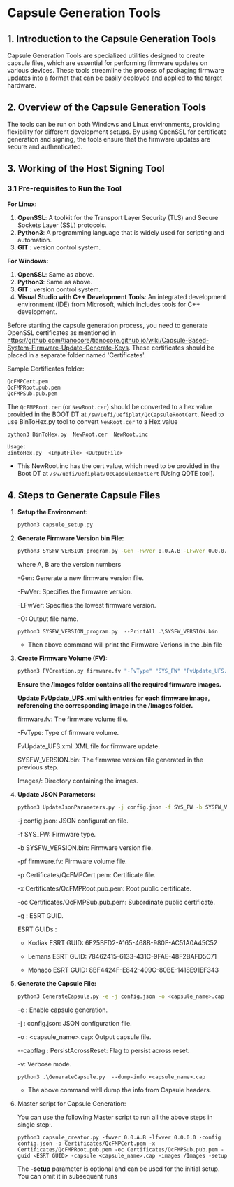 # Capsule Generation Tools

## 1. Introduction to the Capsule Generation Tools

Capsule Generation Tools are specialized utilities designed to create capsule files, which are essential for performing firmware updates on various devices. These tools streamline the process of packaging firmware updates into a format that can be easily deployed and applied to the target hardware.

## 2. Overview of the Capsule Generation Tools

The tools can be run on both Windows and Linux environments, providing flexibility for different development setups. By using OpenSSL for certificate generation and signing, the tools ensure that the firmware updates are secure and authenticated.

## 3. Working of the Host Signing Tool

### 3.1 Pre-requisites to Run the Tool

**For Linux:**
1. **OpenSSL**: A toolkit for the Transport Layer Security (TLS) and Secure Sockets Layer (SSL) protocols.
2. **Python3**: A programming language that is widely used for scripting and automation.
3. **GIT** : version control system.

**For Windows:**
1. **OpenSSL**: Same as above.
2. **Python3**: Same as above.
3. **GIT** : version control system.
4. **Visual Studio with C++ Development Tools**: An integrated development environment (IDE) from Microsoft, which includes tools for C++ development.

Before starting the capsule generation process, you need to generate OpenSSL certificates as mentioned in https://github.com/tianocore/tianocore.github.io/wiki/Capsule-Based-System-Firmware-Update-Generate-Keys. These certificates should be placed in a separate folder named 'Certificates'.

Sample Certificates folder:
```
QcFMPCert.pem
QcFMPRoot.pub.pem
QcFMPSub.pub.pem
```

The `QcFMPRoot.cer` (or `NewRoot.cer`) should be converted to a hex value provided in the BOOT DT at `/sw/uefi/uefiplat/QcCapsuleRootCert`.
Need to use BinToHex.py tool to convert `NewRoot.cer` to a Hex value

```
python3 BinToHex.py  NewRoot.cer  NewRoot.inc

Usage:
BintoHex.py  <InputFile> <OutputFile>
```
- This NewRoot.inc has the cert value, which need to be provided in the Boot DT at `/sw/uefi/uefiplat/QcCapsuleRootCert` [Using QDTE tool].


## 4. Steps to Generate Capsule Files

1. **Setup the Environment:**
   ```sh
   python3 capsule_setup.py
   ```

2. **Generate Firmware Version bin File:**
   ```sh
   python3 SYSFW_VERSION_program.py -Gen -FwVer 0.0.A.B -LFwVer 0.0.0.0 -O SYSFW_VERSION.bin
   ```


   where A, B are the version numbers<p>
   -Gen: Generate a new firmware version file.<p>
   -FwVer: Specifies the firmware version.<p>
   -LFwVer: Specifies the lowest firmware version.<p>
   -O: Output file name.<p>

   ```
   python3 SYSFW_VERSION_program.py  --PrintAll .\SYSFW_VERSION.bin
   ```
   - Then above command will print the Firmware Verions in the .bin file
   
   
3. **Create Firmware Volume (FV):**
   ```sh
   python3 FVCreation.py firmware.fv "-FvType" "SYS_FW" "FvUpdate_UFS.xml" SYSFW_VERSION.bin Images/
   ```

   **Ensure the /Images folder contains all the required firmware images.**
   
   **Update FvUpdate_UFS.xml with entries for each firmware image, referencing the corresponding image in the /Images folder.**

   
   firmware.fv: The firmware volume file.<p>
   -FvType: Type of firmware volume.<p>
   FvUpdate_UFS.xml: XML file for firmware update.<p>
   SYSFW_VERSION.bin: The firmware version file generated in the previous step.<p>
   Images/: Directory containing the images.<p>

4. **Update JSON Parameters:**
   ```sh
   python3 UpdateJsonParameters.py -j config.json -f SYS_FW -b SYSFW_VERSION.bin -pf firmware.fv -p Certificates/QcFMPCert.pem -x Certificates/QcFMPRoot.pub.pem -oc Certificates/QcFMPSub.pub.pem -g <ESRT GUID>
   ```


   -j config.json: JSON configuration file.<p>
   -f SYS_FW: Firmware type.<p>
   -b SYSFW_VERSION.bin: Firmware version file.<p>
   -pf firmware.fv: Firmware volume file.<p>
   -p Certificates/QcFMPCert.pem: Certificate file.<p>
   -x Certificates/QcFMPRoot.pub.pem: Root public certificate.<p>
   -oc Certificates/QcFMPSub.pub.pem: Subordinate public certificate.<p>
   -g <ESRT GUID>: ESRT GUID.<p>
       ESRT GUIDs :<p>
      -   Kodiak  ESRT GUID: 6F25BFD2-A165-468B-980F-AC51A0A45C52<p>
      -   Lemans ESRT GUID: 78462415-6133-431C-9FAE-48F2BAFD5C71<p>
      -   Monaco ESRT GUID: 8BF4424F-E842-409C-80BE-1418E91EF343<p>

5. **Generate the Capsule File:**
   ```sh
   python3 GenerateCapsule.py -e -j config.json -o <capsule_name>.cap --capflag PersistAcrossReset -v
   ```

   -e : Enable capsule generation.<p>
   -j : config.json: JSON configuration file.<p>
   -o : <capsule_name>.cap: Output capsule file.<p>
   --capflag : PersistAcrossReset: Flag to persist across reset.<p>
   -v: Verbose mode.<p>

   ```
   python3 .\GenerateCapsule.py  --dump-info <capsule_name>.cap
   ```

   - The above command witll dump the info from Capsule headers.

6. Master script for Capsule Generation:

   You can use the following Master script to run all the above steps in single step:.
   ```
   python3 capsule_creator.py -fwver 0.0.A.B -lfwver 0.0.0.0 -config config.json -p Certificates/QcFMPCert.pem -x Certificates/QcFMPRoot.pub.pem -oc Certificates/QcFMPSub.pub.pem -guid <ESRT GUID> -capsule <capsule_name>.cap -images /Images -setup
   ```
   The **-setup** parameter is optional and can be used for the initial setup. You can omit it in subsequent runs
